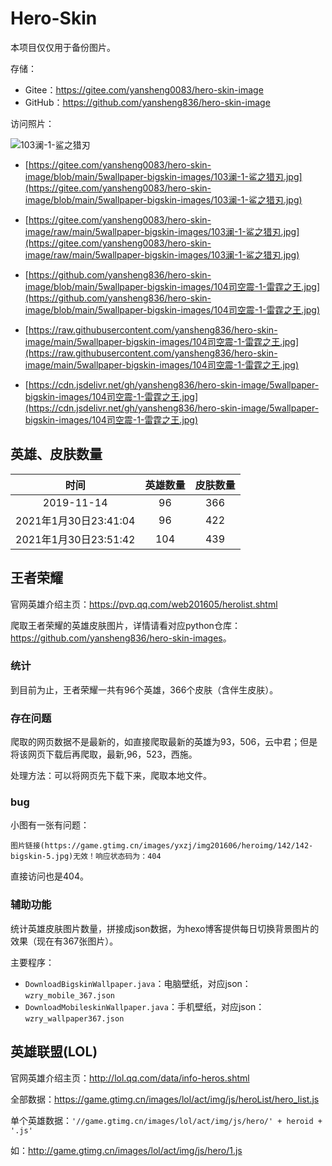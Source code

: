 # Hero-Skin

本项目仅仅用于备份图片。

存储：

- Gitee：<https://gitee.com/yansheng0083/hero-skin-image>
- GitHub：<https://github.com/yansheng836/hero-skin-image>

访问照片：

![103澜-1-鲨之猎刃](https://cdn.jsdelivr.net/gh/yansheng836/hero-skin-image/5wallpaper-bigskin-images/103%E6%BE%9C-1-%E9%B2%A8%E4%B9%8B%E7%8C%8E%E5%88%83.jpg)

- [https://gitee.com/yansheng0083/hero-skin-image/blob/main/5wallpaper-bigskin-images/103澜-1-鲨之猎刃.jpg](https://gitee.com/yansheng0083/hero-skin-image/blob/main/5wallpaper-bigskin-images/103澜-1-鲨之猎刃.jpg)
- [https://gitee.com/yansheng0083/hero-skin-image/raw/main/5wallpaper-bigskin-images/103澜-1-鲨之猎刃.jpg](https://gitee.com/yansheng0083/hero-skin-image/raw/main/5wallpaper-bigskin-images/103澜-1-鲨之猎刃.jpg)

- [https://github.com/yansheng836/hero-skin-image/blob/main/5wallpaper-bigskin-images/104司空震-1-雷霆之王.jpg](https://github.com/yansheng836/hero-skin-image/blob/main/5wallpaper-bigskin-images/104司空震-1-雷霆之王.jpg)
- [https://raw.githubusercontent.com/yansheng836/hero-skin-image/main/5wallpaper-bigskin-images/104司空震-1-雷霆之王.jpg](https://raw.githubusercontent.com/yansheng836/hero-skin-image/main/5wallpaper-bigskin-images/104司空震-1-雷霆之王.jpg)
- [https://cdn.jsdelivr.net/gh/yansheng836/hero-skin-image/5wallpaper-bigskin-images/104司空震-1-雷霆之王.jpg](https://cdn.jsdelivr.net/gh/yansheng836/hero-skin-image/5wallpaper-bigskin-images/104司空震-1-雷霆之王.jpg)

## 英雄、皮肤数量

|         时间          | 英雄数量 | 皮肤数量 |
| :-------------------: | :------: | :------: |
|      2019-11-14       |    96    |   366    |
| 2021年1月30日23:41:04 |    96    |   422    |
| 2021年1月30日23:51:42 |   104    |   439    |

## 王者荣耀

官网英雄介绍主页：<https://pvp.qq.com/web201605/herolist.shtml>

爬取王者荣耀的英雄皮肤图片，详情请看对应python仓库：<https://github.com/yansheng836/hero-skin-images>。

### 统计

到目前为止，王者荣耀一共有96个英雄，366个皮肤（含伴生皮肤）。

### 存在问题

爬取的网页数据不是最新的，如直接爬取最新的英雄为93，506，云中君；但是将该网页下载后再爬取，最新,96，523，西施。

处理方法：可以将网页先下载下来，爬取本地文件。

### bug

小图有一张有问题：

```
图片链接(https://game.gtimg.cn/images/yxzj/img201606/heroimg/142/142-bigskin-5.jpg)无效！响应状态码为：404
```

直接访问也是404。

### 辅助功能

统计英雄皮肤图片数量，拼接成json数据，为hexo博客提供每日切换背景图片的效果（现在有367张图片）。

主要程序：

- `DownloadBigskinWallpaper.java`：电脑壁纸，对应json：`wzry_mobile_367.json`
- `DownloadMobileskinWallpaper.java`：手机壁纸，对应json：`wzry_wallpaper367.json`

## 英雄联盟(LOL)

官网英雄介绍主页：<http://lol.qq.com/data/info-heros.shtml>

全部数据：<https://game.gtimg.cn/images/lol/act/img/js/heroList/hero_list.js>

单个英雄数据：`'//game.gtimg.cn/images/lol/act/img/js/hero/' + heroid + '.js'`

如：<http://game.gtimg.cn/images/lol/act/img/js/hero/1.js>

